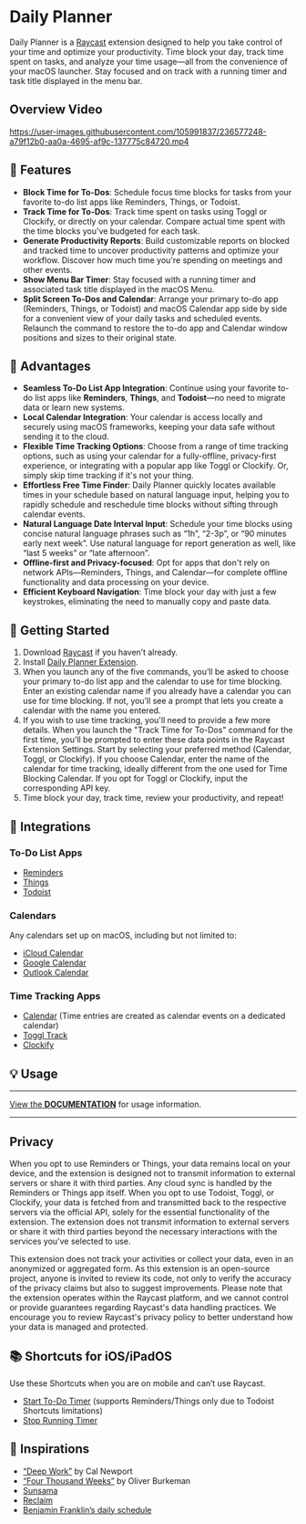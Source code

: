 # Daily Planner

Daily Planner is a [Raycast](https://www.raycast.com) extension designed to help you take control of your time and optimize your productivity. Time block your day, track time spent on tasks, and analyze your time usage—all from the convenience of your macOS launcher. Stay focused and on track with a running timer and task title displayed in the menu bar.

## Overview Video

https://user-images.githubusercontent.com/105991837/236577248-a79f12b0-aa0a-4695-af9c-137775c84720.mp4

## 🌟 Features

- **Block Time for To-Dos**: Schedule focus time blocks for tasks from your favorite to-do list apps like Reminders, Things, or Todoist.
- **Track Time for To-Dos**: Track time spent on tasks using Toggl or Clockify, or directly on your calendar. Compare actual time spent with the time blocks you've budgeted for each task.
- **Generate Productivity Reports**: Build customizable reports on blocked and tracked time to uncover productivity patterns and optimize your workflow. Discover how much time you're spending on meetings and other events.
- **Show Menu Bar Timer**: Stay focused with a running timer and associated task title displayed in the macOS Menu.
- **Split Screen To-Dos and Calendar**: Arrange your primary to-do app (Reminders, Things, or Todoist) and macOS Calendar app side by side for a convenient view of your daily tasks and scheduled events. Relaunch the command to restore the to-do app and Calendar window positions and sizes to their original state.

## 🚀 Advantages

- **Seamless To-Do List App Integration**: Continue using your favorite to-do list apps like **Reminders**, **Things**, and **Todoist**—no need to migrate data or learn new systems.
- **Local Calendar Integration**: Your calendar is access locally and securely using macOS frameworks, keeping your data safe without sending it to the cloud.
- **Flexible Time Tracking Options**: Choose from a range of time tracking options, such as using your calendar for a fully-offline, privacy-first experience, or integrating with a popular app like Toggl or Clockify. Or, simply skip time tracking if it's not your thing.
- **Effortless Free Time Finder**: Daily Planner quickly locates available times in your schedule based on natural language input, helping you to rapidly schedule and reschedule time blocks without sifting through calendar events.
- **Natural Language Date Interval Input**: Schedule your time blocks using concise natural language phrases such as “1h”, “2-3p”, or “90 minutes early next week”. Use natural language for report generation as well, like “last 5 weeks” or “late afternoon”.
- **Offline-first and Privacy-focused**: Opt for apps that don't rely on network APIs—Reminders, Things, and Calendar—for complete offline functionality and data processing on your device.
- **Efficient Keyboard Navigation**: Time block your day with just a few keystrokes, eliminating the need to manually copy and paste data.

## 🎯 Getting Started

1. Download [Raycast](https://www.raycast.com) if you haven’t already.
2. Install [Daily Planner Extension](https://www.raycast.com/benyn/daily-planner).
3. When you launch any of the five commands, you’ll be asked to choose your primary to-do list app and the calendar to use for time blocking. Enter an existing calendar name if you already have a calendar you can use for time blocking. If not, you’ll see a prompt that lets you create a calendar with the name you entered.
4. If you wish to use time tracking, you'll need to provide a few more details. When you launch the "Track Time for To-Dos" command for the first time, you'll be prompted to enter these data points in the Raycast Extension Settings. Start by selecting your preferred method (Calendar, Toggl, or Clockify). If you choose Calendar, enter the name of the calendar for time tracking, ideally different from the one used for Time Blocking Calendar. If you opt for Toggl or Clockify, input the corresponding API key.
5. Time block your day, track time, review your productivity, and repeat!

## 🔗 Integrations

### To-Do List Apps

- [Reminders](https://www.icloud.com/reminders)
- [Things](https://culturedcode.com/things/)
- [Todoist](https://todoist.com/)

### Calendars

Any calendars set up on macOS, including but not limited to:

- [iCloud Calendar](https://www.icloud.com/calendar)
- [Google Calendar](https://calendar.google.com/)
- [Outlook Calendar](https://outlook.live.com/)

### Time Tracking Apps

- [Calendar](https://support.apple.com/guide/calendar/welcome/mac) (Time entries are created as calendar events on a dedicated calendar)
- [Toggl Track](https://toggl.com/track/)
- [Clockify](https://clockify.me)

## 💡 Usage

---

[View the **DOCUMENTATION**](https://benyn.github.io/raycast-daily-planner) for usage information.

---

## Privacy

When you opt to use Reminders or Things, your data remains local on your device, and the extension is designed not to transmit information to external servers or share it with third parties. Any cloud sync is handled by the Reminders or Things app itself. When you opt to use Todoist, Toggl, or Clockify, your data is fetched from and transmitted back to the respective servers via the official API, solely for the essential functionality of the extension. The extension does not transmit information to external servers or share it with third parties beyond the necessary interactions with the services you've selected to use.

This extension does not track your activities or collect your data, even in an anonymized or aggregated form. As this extension is an open-source project, anyone is invited to review its code, not only to verify the accuracy of the privacy claims but also to suggest improvements. Please note that the extension operates within the Raycast platform, and we cannot control or provide guarantees regarding Raycast's data handling practices. We encourage you to review Raycast's privacy policy to better understand how your data is managed and protected.

## 📚 Shortcuts for iOS/iPadOS

Use these Shortcuts when you are on mobile and can’t use Raycast.

- [Start To-Do Timer](https://www.icloud.com/shortcuts/3dfdc2108a354ad1860a8117e239a633) (supports Reminders/Things only due to Todoist Shortcuts limitations)
- [Stop Running Timer](https://www.icloud.com/shortcuts/986cea63d5814ef284a1a274b8f52fb0)

## 💫 Inspirations

- [“Deep Work”](https://calnewport.com/writing/#books) by Cal Newport
- [“Four Thousand Weeks”](https://www.oliverburkeman.com/books) by Oliver Burkeman
- [Sunsama](https://www.sunsama.com)
- [Reclaim](https://reclaim.ai)
- [Benjamin Franklin’s daily schedule](https://www.theatlantic.com/politics/archive/2011/04/picture-of-the-day-benjamin-franklins-daily-schedule/237615/)
